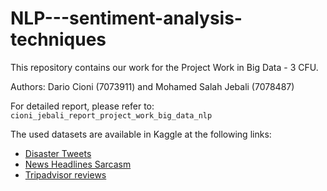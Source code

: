 # NLP---sentiment-analysis-techniques
This repository contains our work for the Project Work in Big Data - 3 CFU. 

Authors: Dario Cioni (7073911) and Mohamed Salah Jebali (7078487)

For detailed report, please refer to: `cioni_jebali_report_project_work_big_data_nlp`

The used datasets are available in Kaggle at the following links:

- [Disaster Tweets](https://www.kaggle.com/competitions/nlp-getting-started/data)
- [News Headlines Sarcasm](https://www.kaggle.com/datasets/rmisra/news-headlines-dataset-for-sarcasm-detection)
- [Tripadvisor reviews](https://www.kaggle.com/datasets/andrewmvd/trip-advisor-hotel-reviews)
